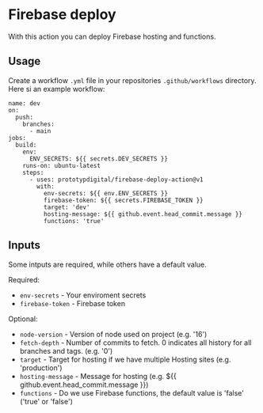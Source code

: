 # Firebase deploy

With this action you can deploy Firebase hosting and functions.

## Usage

Create a workflow `.yml` file in your repositories `.github/workflows` directory. Here si an example workflow:

```
name: dev
on:
  push:
    branches:
      - main
jobs:
  build:
    env:
      ENV_SECRETS: ${{ secrets.DEV_SECRETS }}
    runs-on: ubuntu-latest
    steps:
      - uses: prototypdigital/firebase-deploy-action@v1
        with:
          env-secrets: ${{ env.ENV_SECRETS }}
          firebase-token: ${{ secrets.FIREBASE_TOKEN }}
          target: 'dev'
          hosting-message: ${{ github.event.head_commit.message }}
          functions: 'true'
```

## Inputs

Some intputs are required, while others have a default value.

Required:

- `env-secrets` - Your enviroment secrets
- `firebase-token` - Firebase token

Optional:

- `node-version` - Version of node used on project (e.g. '16')
- `fetch-depth` - Number of commits to fetch. 0 indicates all history for all branches and tags. (e.g. '0')
- `target` - Target for hosting if we have multiple Hosting sites (e.g. 'production')
- `hosting-message` - Message for hosting (e.g. ${{ github.event.head_commit.message }})
- `functions` - Do we use Firebase functions, the default value is 'false' ('true' or 'false')
